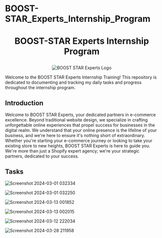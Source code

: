 # BOOST-STAR_Experts_Internship_Program

# <p align="center">BOOST-STAR Experts Internship Program </p>

<p align="center">
  <img src="https://media.licdn.com/dms/image/D4D0BAQErb7t2B570EA/company-logo_200_200/0/1704862372496/boost_star_experts_logo?e=2147483647&v=beta&t=kmO9c2USSF4U93oTQJE0nIKbfQtdK0ttadfCixxoyt4" alt="BOOST STAR Experts Logo">
  
</p>

Welcome to the BOOST STAR Experts Internship Training! This repository is dedicated to documenting and tracking my daily tasks and progress throughout the internship program.

## Introduction
Welcome to BOOST STAR Experts, your dedicated partners in e-commerce excellence. Beyond traditional website design, we specialize in crafting unforgettable online experiences that propel success for businesses in the digital realm. We understand that your online presence is the lifeline of your business, and we're here to ensure it's nothing short of extraordinary. Whether you're starting your e-commerce journey or looking to take your existing store to new heights, BOOST STAR Experts is here to guide you. We're more than just a Shopify expert agency; we're your strategic partners, dedicated to your success.

## Tasks

![Screenshot 2024-03-01 032334](https://github.com/Shreyasidas21/BOOST-STAR_Experts_Internship_Program/assets/104278102/ea9b8bbe-87ff-43e3-8ba6-8606ab637d90)


  

![Screenshot 2024-03-01 032250](https://github.com/Shreyasidas21/BOOST-STAR_Experts_Internship_Program/assets/104278102/6fa38cb8-1dca-455a-9e2f-067939fa7dba)




![Screenshot 2024-03-13 001852](https://github.com/Shreyasidas21/BOOST-STAR_Experts_Internship_Program/assets/104278102/52b4296e-19dd-44ee-be76-e17ffa829387)




![Screenshot 2024-03-13 002015](https://github.com/Shreyasidas21/BOOST-STAR_Experts_Internship_Program/assets/104278102/b7192f8f-6f53-4123-8443-5e24a42423d0)


![Screenshot 2024-03-12 222034](https://github.com/Shreyasidas21/BOOST-STAR_Experts_Internship_Program/assets/104278102/8084cca9-bdb3-4cf3-b0d2-547a0e451fa4)




![Screenshot 2024-03-28 211958](https://github.com/Shreyasidas21/BOOST-STAR_Experts_Internship_Program/assets/104278102/429b5c03-d008-4a90-bcfe-6dec67ee4dd8)










